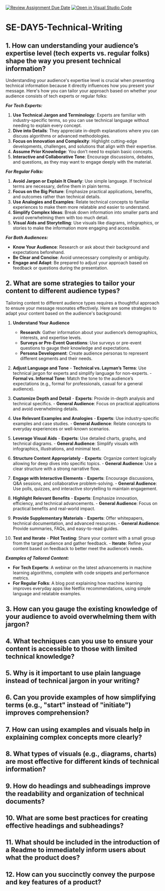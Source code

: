 [![Review Assignment Due Date](https://classroom.github.com/assets/deadline-readme-button-22041afd0340ce965d47ae6ef1cefeee28c7c493a6346c4f15d667ab976d596c.svg)](https://classroom.github.com/a/zsAR-pyY)
[![Open in Visual Studio Code](https://classroom.github.com/assets/open-in-vscode-2e0aaae1b6195c2367325f4f02e2d04e9abb55f0b24a779b69b11b9e10269abc.svg)](https://classroom.github.com/online_ide?assignment_repo_id=18599554&assignment_repo_type=AssignmentRepo)
# SE-DAY5-Technical-Writing
## 1. How can understanding your audience’s expertise level (tech experts vs. regular folks) shape the way you present technical information?
Understanding your audience's expertise level is crucial when presenting technical information because it directly influences how you present your message. Here's how you can tailor your approach based on whether your audience consists of tech experts or regular folks:

***For Tech Experts:***
1. **Use Technical Jargon and Terminology**: Experts are familiar with industry-specific terms, so you can use technical language without needing to explain every concept.
2. **Dive into Details**: They appreciate in-depth explanations where you can discuss algorithms or advanced methodologies.
3. **Focus on Innovation and Complexity**: Highlight cutting-edge developments, challenges, and solutions that align with their expertise.
4. **Assume Prior Knowledge**: You don’t need to explain basic concepts.
5. **Interactive and Collaborative Tone**: Encourage discussions, debates, and questions, as they may want to engage deeply with the material.

***For Regular Folks:***
1. **Avoid Jargon or Explain It Clearly**: Use simple language. If technical terms are necessary, define them in plain terms.
2. **Focus on the Big Picture**: Emphasize practical applications, benefits, and outcomes rather than technical details.
3. **Use Analogies and Examples**: Relate technical concepts to familiar experiences to make them more relatable and easier to understand.
4. **Simplify Complex Ideas**: Break down information into smaller parts and avoid overwhelming them with too much detail.
5. **Visual Aids and Storytelling**: Use visuals like diagrams, infographics, or stories to make the information more engaging and accessible.

***For Both Audiences:***
- **Know Your Audience**: Research or ask about their background and expectations beforehand.
- **Be Clear and Concise**: Avoid unnecessary complexity or ambiguity.
- **Engage and Adapt**: Be prepared to adjust your approach based on feedback or questions during the presentation.


## 2. What are some strategies to tailor your content to different audience types?
Tailoring content to different audience types requires a thoughtful approach to ensure your message resonates effectively. Here are some strategies to adapt your content based on the audience's background:

  1. **Understand Your Audience**
     - **Research**: Gather information about your audience’s demographics, interests, and expertise levels.
     - **Surveys or Pre-Event Questions**: Use surveys or pre-event questions to gauge their knowledge and expectations.
     - **Persona Development**: Create audience personas to represent different segments and their needs.
  
   2. **Adjust Language and Tone**
     - **Technical vs. Layman’s Terms**: Use technical jargon for experts and simplify language for non-experts.
     - **Formal vs. Informal Tone**: Match the tone to the audience’s expectations (e.g., formal for professionals, casual for a general audience).
  
   3. **Customize Depth and Detail**
     - **Experts**: Provide in-depth analysis and technical specifics.
     - **General Audience**: Focus on practical applications and avoid overwhelming details.
  
   4. **Use Relevant Examples and Analogies**
     - **Experts**: Use industry-specific examples and case studies.
     - **General Audience**: Relate concepts to everyday experiences or well-known scenarios.
  
   5. **Leverage Visual Aids**
     - **Experts**: Use detailed charts, graphs, and technical diagrams.
     - **General Audience**: Simplify visuals with infographics, illustrations, and minimal text.
  
   6. **Structure Content Appropriately**
     - **Experts**: Organize content logically allowing for deep dives into specific topics.
     - **General Audience**: Use a clear structure with a strong narrative flow.
  
   7. **Engage with Interactive Elements**
     - **Experts**: Encourage discussions, Q&A sessions, and collaborative problem-solving.
     - **General Audience**: Use polls, quizzes, and interactive storytelling to maintain engagement.
  
   8. **Highlight Relevant Benefits**
     - **Experts**: Emphasize innovation, efficiency, and technical advancements.
     - **General Audience**: Focus on practical benefits and real-world impact.
  
   9. **Provide Supplementary Materials**
     - **Experts**: Offer whitepapers, technical documentation, and advanced resources.
     - **General Audience**: Provide summaries, FAQs, and easy-to-read guides.
  
   10. **Test and Iterate**
     - **Pilot Testing**: Share your content with a small group from the target audience and gather feedback.
     - **Iterate**: Refine your content based on feedback to better meet the audience’s needs.
  
   *****Examples of Tailored Content:*****
  - **For Tech Experts**: A webinar on the latest advancements in machine learning algorithms, complete with code snippets and performance metrics.
  - **For Regular Folks**: A blog post explaining how machine learning improves everyday apps like Netflix recommendations, using simple language and relatable examples.


## 3. How can you gauge the existing knowledge of your audience to avoid overwhelming them with jargon?
## 4. What techniques can you use to ensure your content is accessible to those with limited technical knowledge?
## 5. Why is it important to use plain language instead of technical jargon in your writing?
## 6. Can you provide examples of how simplifying terms (e.g., "start" instead of "initiate") improves comprehension?
## 7. How can using examples and visuals help in explaining complex concepts more clearly?
## 8. What types of visuals (e.g., diagrams, charts) are most effective for different kinds of technical information?
## 9. How do headings and subheadings improve the readability and organization of technical documents?
## 10. What are some best practices for creating effective headings and subheadings?
## 11. What should be included in the introduction of a Readme to immediately inform users about what the product does?
## 12. How can you succinctly convey the purpose and key features of a product?
